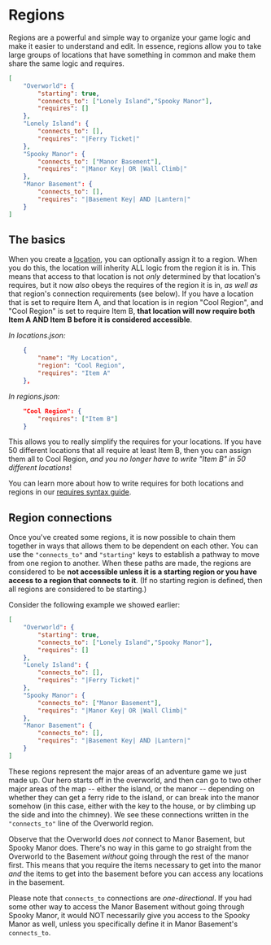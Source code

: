 # Regions

Regions are a powerful and simple way to organize your game logic and make it easier to understand and edit. In essence, regions allow you to take large groups of locations that have something in common and make them share the same logic and requires.

```json
[
    "Overworld": {
        "starting": true,
        "connects_to": ["Lonely Island","Spooky Manor"],
        "requires": []
    },
    "Lonely Island": {
        "connects_to": [],
        "requires": "|Ferry Ticket|"
    },
    "Spooky Manor": {
        "connects_to": ["Manor Basement"],
        "requires": "|Manor Key| OR |Wall Climb|"
    },
    "Manor Basement": {
        "connects_to": [],
        "requires": "|Basement Key| AND |Lantern|"
    }
]
```

## The basics

When you create a [location](./locations.md), you can optionally assign it to a region. When you do this, the location will inherity ALL logic from the region it is in. This means that access to that location is not _only_ determined by that location's requires, but it now _also_ obeys the requires of the region it is in, _as well as_ that region's connection requirements (see below). If you have a location that is set to require Item A, and that location is in region "Cool Region", and "Cool Region" is set to require Item B, __that location will now require both Item A AND Item B before it is considered accessible__.

_In locations.json:_

```json
    {
        "name": "My Location",
        "region": "Cool Region",
        "requires": "Item A"
    },
```

_In regions.json:_

```json
    "Cool Region": {
        "requires": ["Item B"]
    }
```

This allows you to really simplify the requires for your locations. If you have 50 different locations that all require at least Item B, then you can assign them all to Cool Region, _and you no longer have to write "Item B" in 50 different locations_!

You can learn more about how to write requires for both locations and regions in our [requires syntax guide](/docs/syntax/requires-for-locations-and-regions.md).

## Region connections

Once you've created some regions, it is now possible to chain them together in ways that allows them to be dependent on each other. You can use the `"connects_to"` and `"starting"` keys to establish a pathway to move from one region to another. When these paths are made, the regions are considered to be __not accessible unless it is a starting region or you have access to a region that connects to it__. (If no starting region is defined, then all regions are considered to be starting.)

Consider the following example we showed earlier:

```json
[
    "Overworld": {
        "starting": true,
        "connects_to": ["Lonely Island","Spooky Manor"],
        "requires": []
    },
    "Lonely Island": {
        "connects_to": [],
        "requires": "|Ferry Ticket|"
    },
    "Spooky Manor": {
        "connects_to": ["Manor Basement"],
        "requires": "|Manor Key| OR |Wall Climb|"
    },
    "Manor Basement": {
        "connects_to": [],
        "requires": "|Basement Key| AND |Lantern|"
    }
]
```

These regions represent the major areas of an adventure game we just made up. Our hero starts off in the overworld, and then can go to two other major areas of the map -- either the island, or the manor -- depending on whether they can get a ferry ride to the island, or can break into the manor somehow (in this case, either with the key to the house, or by climbing up the side and into the chimney). We see these connections written in the `"connects_to"` line of the Overworld region.

Observe that the Overworld does _not_ connect to Manor Basement, but Spooky Manor does. There's no way in this game to go straight from the Overworld to the Basement _without_ going through the rest of the manor first. This means that you require the items necessary to get into the manor _and_ the items to get into the basement before you can access any locations in the basement.

Please note that `connects_to` connections are _one-directional_. If you had some other way to access the Manor Basement without going through Spooky Manor, it would NOT necessarily give you access to the Spooky Manor as well, unless you specifically define it in Manor Basement's `connects_to`.
